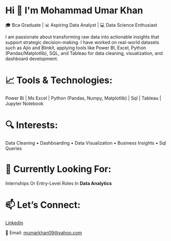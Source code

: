 # Hi 👋 I'm Mohammad Umar Khan  

🎓 Bca Graduate | 📊 Aspiring Data Analyst | 💻 Data Science Enthusiast

I am passionate about transforming raw data into actionable insights that support strategic decision-making.
I have worked on real-world datasets such as Ajio and Blinkit, applying tools like Power BI, Excel, Python (Pandas/Matplotlib), SQL, and Tableau for data cleaning, visualization, and dashboard development.

# 📈 Tools & Technologies:
Power Bi | Ms Excel | Python (Pandas, Numpy, Matplotlib) | Sql | Tableau | Jupyter Notebook

# 🔍 Interests:
Data Cleaning • Dashboarding • Data Visualization • Business Insights • Sql Queries

# 🚀 Currently Looking For:
Internships Or Entry-Level Roles In **Data Analytics**

# 📫 Let’s Connect:
[Linkedin](https://www.linkedin.com/in/mohammad-umar-khan-)  

📧 Email: mumarkhan09@yahoo.com

